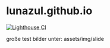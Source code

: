 # lunazul.github.io

[![Lighthouse CI](https://github.com/lunazul/lunazul.github.io/actions/workflows/main.yml/badge.svg?branch=main)](https://github.com/lunazul/lunazul.github.io/actions/workflows/main.yml)

große test bilder unter:
assets/img/slide